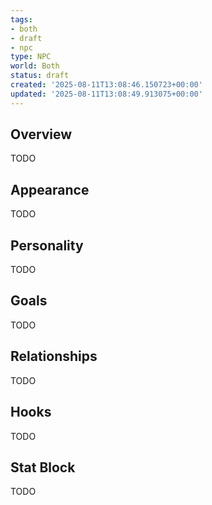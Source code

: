 ```yaml
---
tags:
- both
- draft
- npc
type: NPC
world: Both
status: draft
created: '2025-08-11T13:08:46.150723+00:00'
updated: '2025-08-11T13:08:49.913075+00:00'
---
```



## Overview

TODO
## Appearance

TODO
## Personality

TODO
## Goals

TODO
## Relationships

TODO
## Hooks

TODO
## Stat Block

TODO
